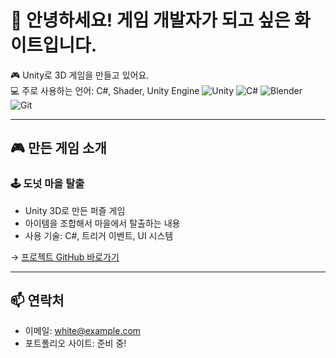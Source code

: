 # 👋 안녕하세요! 게임 개발자가 되고 싶은 화이트입니다.

🎮 Unity로 3D 게임을 만들고 있어요.  
💻 주로 사용하는 언어: C#, Shader, Unity Engine
![Unity](https://img.shields.io/badge/-Unity-000000?logo=unity&logoColor=white)
![C#](https://img.shields.io/badge/-C%23-239120?logo=c-sharp&logoColor=white)
![Blender](https://img.shields.io/badge/-Blender-F5792A?logo=blender&logoColor=white)
![Git](https://img.shields.io/badge/-Git-F05032?logo=git&logoColor=white)

---

## 🎮 만든 게임 소개

### 🕹️ 도넛 마을 탈출
- Unity 3D로 만든 퍼즐 게임
- 아이템을 조합해서 마을에서 탈출하는 내용
- 사용 기술: C#, 트리거 이벤트, UI 시스템

→ [프로젝트 GitHub 바로가기](https://github.com/whiteDevTool/donut-town-game)

---

## 📫 연락처
- 이메일: white@example.com
- 포트폴리오 사이트: 준비 중!
